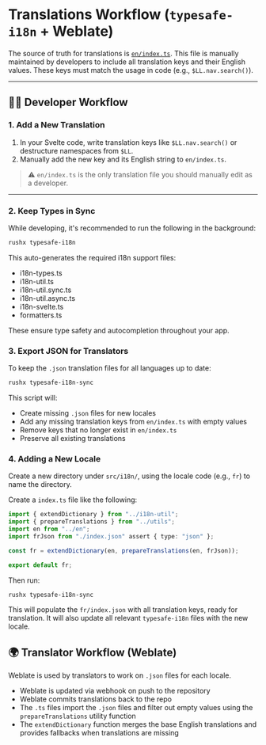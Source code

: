 # Translations Workflow (`typesafe-i18n` + Weblate)

The source of truth for translations is [`en/index.ts`](./en/index.ts).
This file is manually maintained by developers to include all translation keys and their English values. These keys must match the usage in code (e.g., `$LL.nav.search()`).

---

## 👨‍💻 Developer Workflow

### 1. Add a New Translation

1. In your Svelte code, write translation keys like `$LL.nav.search()` or destructure namespaces from `$LL`.
2. Manually add the new key and its English string to `en/index.ts`.

> ⚠️ `en/index.ts` is the only translation file you should manually edit as a developer.

---

### 2. Keep Types in Sync

While developing, it's recommended to run the following in the background:

```bash
rushx typesafe-i18n
```

This auto-generates the required i18n support files:

- i18n-types.ts
- i18n-util.ts
- i18n-util.sync.ts
- i18n-util.async.ts
- i18n-svelte.ts
- formatters.ts

These ensure type safety and autocompletion throughout your app.

### 3. Export JSON for Translators

To keep the `.json` translation files for all languages up to date:

```bash
rushx typesafe-i18n-sync
```

This script will:

- Create missing `.json` files for new locales
- Add any missing translation keys from `en/index.ts` with empty values
- Remove keys that no longer exist in `en/index.ts`
- Preserve all existing translations

### 4. Adding a New Locale

Create a new directory under `src/i18n/`, using the locale code (e.g., `fr`) to name the directory.

Create a `index.ts` file like the following:

```ts
import { extendDictionary } from "../i18n-util";
import { prepareTranslations } from "../utils";
import en from "../en";
import frJson from "./index.json" assert { type: "json" };

const fr = extendDictionary(en, prepareTranslations(en, frJson));

export default fr;
```

Then run:

```bash
rushx typesafe-i18n-sync
```

This will populate the `fr/index.json` with all translation keys, ready for translation.
It will also update all relevant `typesafe-i18n` files with the new locale.

## 🌍 Translator Workflow (Weblate)

Weblate is used by translators to work on `.json` files for each locale.

- Weblate is updated via webhook on push to the repository
- Weblate commits translations back to the repo
- The `.ts` files import the `.json` files and filter out empty values using the `prepareTranslations` utility function
- The `extendDictionary` function merges the base English translations and provides fallbacks when translations are missing
